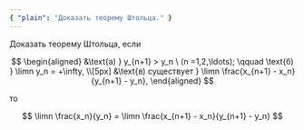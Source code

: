 ```yaml
---
{ "plain": "Доказать теорему Штольца." }
---
```


Доказать теорему Штольца, если

$$
\begin{aligned}
    &\text{а) } y_{n+1} > y_n \ (n =1,2,\ldots); \qquad \text{б) } \limn y_n = +\infty,
    \\[5px]
    &\text{в) существует } \limn \frac{x_{n+1} - x_n}{y_{n+1} - y_n},
\end{aligned}
$$

то

$$ \limn \frac{x_n}{y_n} = \limn \frac{x_{n+1} - x_n}{y_{n+1} - y_n} $$